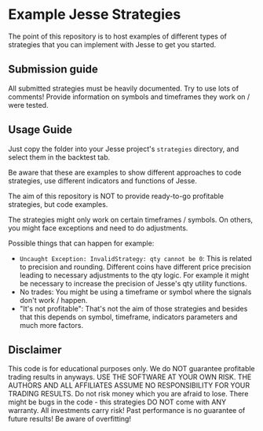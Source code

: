 # Example Jesse Strategies

The point of this repository is to host examples of different types of strategies that you can implement with Jesse to get you started. 

## Submission guide

All submitted strategies must be heavily documented. Try to use lots of comments! 
Provide information on symbols and timeframes they work on / were tested.


## Usage Guide
Just copy the folder into your Jesse project's `strategies` directory, and select them in the backtest tab.

Be aware that these are examples to show different approaches to code strategies, use different indicators and functions of Jesse.

The aim of this repository is NOT to provide ready-to-go profitable strategies, but code examples.

The strategies might only work on certain timeframes / symbols. On others, you might face exceptions and need to do adjustments.

Possible things that can happen for example: 
- `Uncaught Exception: InvalidStrategy: qty cannot be 0`: This is related to precision and rounding. Different coins have different price precision leading to necessary adjustments to the qty logic. For example it might be necessary to increase the precision of Jesse's qty utility functions. 
- No trades: You might be using a timeframe or symbol where the signals don't work / happen.
- "It's not profitable": That's not the aim of those strategies and besides that this depends on symbol, timeframe, indicators parameters and much more factors. 


## Disclaimer

This code is for educational purposes only. We do NOT guarantee profitable trading results in anyways. USE THE SOFTWARE AT YOUR OWN RISK. THE AUTHORS AND ALL AFFILIATES ASSUME NO RESPONSIBILITY FOR YOUR TRADING RESULTS. Do not risk money which you are afraid to lose. There might be bugs in the code - this strategies DO NOT come with ANY warranty. All investments carry risk! Past performance is no guarantee of future results! Be aware of overfitting!
